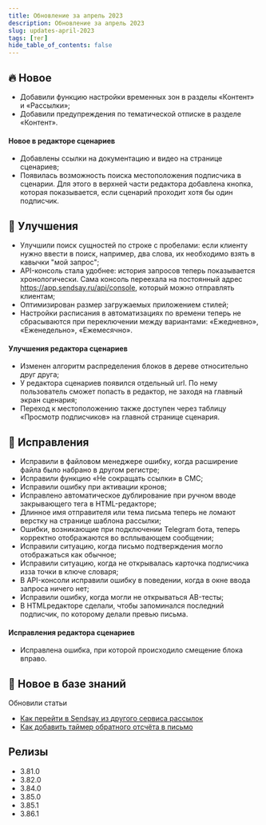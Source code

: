 ```yaml
---
title: Обновление за апрель 2023
description: Обновление за апрель 2023
slug: updates-april-2023
tags: [тег]
hide_table_of_contents: false
---
```


## 🔥 Новое

- Добавили функцию настройки временных зон в разделы «Контент» и «Рассылки»;
- Добавили предупреждения по тематической отписке в разделе «Контент».

#### Новое в редакторе сценариев

- Добавлены ссылки на документацию и видео на странице сценариев;
- Появилась возможность поиска местоположения подписчика в сценарии. Для этого в верхней части редактора добавлена кнопка, которая показывается, если сценарий проходит хотя бы один подписчик.

<!--truncate-->

## 🚀 Улучшения

- Улучшили поиск сущностей по строке с пробелами: если клиенту нужно ввести в поиск, например, два слова, их необходимо взять в кавычки "мой запрос";
- API-консоль стала удобнее: история запросов теперь показывается хронологически. Сама консоль переехала на постоянный адрес <https://app.sendsay.ru/api/console>, который можно отправлять клиентам;
- Оптимизирован размер загружаемых приложением стилей;
- Настройки расписания в автоматизациях по времени теперь не сбрасываются при переключении между вариантами: «Ежедневно», «Еженедельно», «Ежемесячно».

#### Улучшения редактора сценариев

- Изменен алгоритм распределения блоков в дереве относительно друг друга;
- У редактора сценариев появился отдельный url. По нему пользователь сможет попасть в редактор, не заходя на главный экран сценария;
- Переход к местоположению также доступен через таблицу «Просмотр подписчиков» на главной странице сценария.

## 🐛 Исправления

- Исправили в файловом менеджере ошибку, когда расширение файла было набрано в другом регистре;
- Исправили функцию «Не сокращать ссылки» в СМС;
- Исправили ошибку при активации кронов;
- Исправлено автоматическое дублирование при ручном вводе закрывающего тега в HTML-редакторе;
- Длинное имя отправителя или тема письма теперь не ломают верстку на странице шаблона рассылки;
- Ошибки, возникающие при подключении Telegram бота, теперь корректно отображаются во всплывающем сообщении;
- Исправили ситуацию, когда письмо подтверждения могло отображаться как обычное;
- Исправили ситуацию, когда не открывалась карточка подписчика изза точки в ключе словаря;
- В API-консоли исправили ошибку в поведении, когда в окне ввода запроса ничего нет;
- Исправили ошибку, когда могли не открываться AB-тесты;
- В HTMLредакторе сделали, чтобы запоминался последний подписчик, по которому делали превью письма.

#### Исправления редактора сценариев

- Исправлена ошибка, при которой происходило смещение блока вправо.

## 📖 Новое в базе знаний

Обновили статьи

- [Как перейти в Sendsay из другого сервиса рассылок](https://docs.sendsay.ru/getting-started/how-to-migrate-to-sendsay)
- [Как добавить таймер обратного отсчёта в письмо](https://docs.sendsay.ru/email-campaigns/create-your-campaign/countdown-timer)

## Релизы

- 3.81.0
- 3.82.0
- 3.84.0
- 3.85.0
- 3.85.1
- 3.86.1
